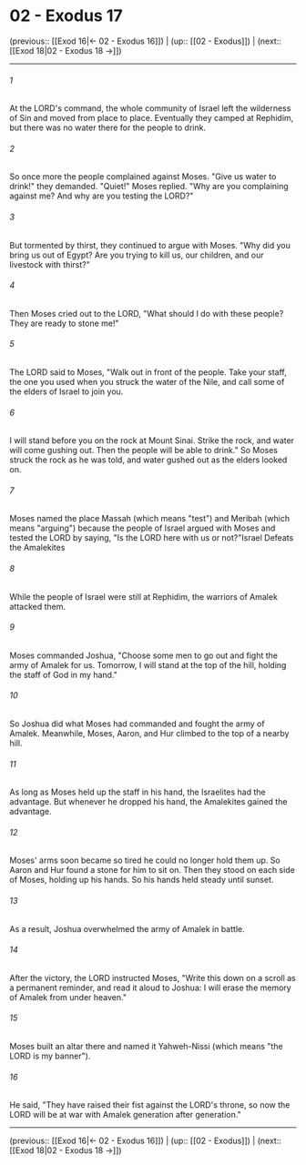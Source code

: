 # 02 - Exodus 17

(previous:: [[Exod 16|← 02 - Exodus 16]]) | (up:: [[02 - Exodus]]) | (next:: [[Exod 18|02 - Exodus 18 →]])

***


###### 1 
At the LORD's command, the whole community of Israel left the wilderness of Sin and moved from place to place. Eventually they camped at Rephidim, but there was no water there for the people to drink. 

###### 2 
So once more the people complained against Moses. "Give us water to drink!" they demanded. "Quiet!" Moses replied. "Why are you complaining against me? And why are you testing the LORD?" 

###### 3 
But tormented by thirst, they continued to argue with Moses. "Why did you bring us out of Egypt? Are you trying to kill us, our children, and our livestock with thirst?" 

###### 4 
Then Moses cried out to the LORD, "What should I do with these people? They are ready to stone me!" 

###### 5 
The LORD said to Moses, "Walk out in front of the people. Take your staff, the one you used when you struck the water of the Nile, and call some of the elders of Israel to join you. 

###### 6 
I will stand before you on the rock at Mount Sinai. Strike the rock, and water will come gushing out. Then the people will be able to drink." So Moses struck the rock as he was told, and water gushed out as the elders looked on. 

###### 7 
Moses named the place Massah (which means "test") and Meribah (which means "arguing") because the people of Israel argued with Moses and tested the LORD by saying, "Is the LORD here with us or not?"Israel Defeats the Amalekites 

###### 8 
While the people of Israel were still at Rephidim, the warriors of Amalek attacked them. 

###### 9 
Moses commanded Joshua, "Choose some men to go out and fight the army of Amalek for us. Tomorrow, I will stand at the top of the hill, holding the staff of God in my hand." 

###### 10 
So Joshua did what Moses had commanded and fought the army of Amalek. Meanwhile, Moses, Aaron, and Hur climbed to the top of a nearby hill. 

###### 11 
As long as Moses held up the staff in his hand, the Israelites had the advantage. But whenever he dropped his hand, the Amalekites gained the advantage. 

###### 12 
Moses' arms soon became so tired he could no longer hold them up. So Aaron and Hur found a stone for him to sit on. Then they stood on each side of Moses, holding up his hands. So his hands held steady until sunset. 

###### 13 
As a result, Joshua overwhelmed the army of Amalek in battle. 

###### 14 
After the victory, the LORD instructed Moses, "Write this down on a scroll as a permanent reminder, and read it aloud to Joshua: I will erase the memory of Amalek from under heaven." 

###### 15 
Moses built an altar there and named it Yahweh-Nissi (which means "the LORD is my banner"). 

###### 16 
He said, "They have raised their fist against the LORD's throne, so now the LORD will be at war with Amalek generation after generation."

***

(previous:: [[Exod 16|← 02 - Exodus 16]]) | (up:: [[02 - Exodus]]) | (next:: [[Exod 18|02 - Exodus 18 →]])
